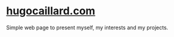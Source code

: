# [hugocaillard.com](http://hugocaillard.com)

Simple web page to present myself, my interests and my projects.